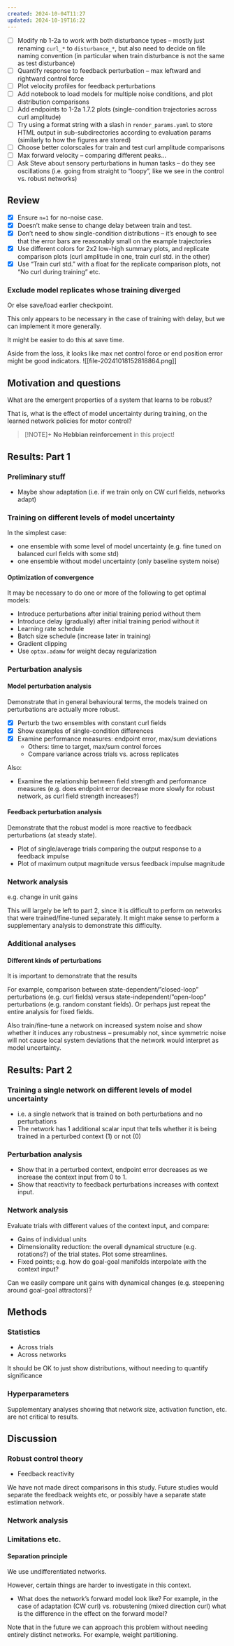 ```yaml
---
created: 2024-10-04T11:27
updated: 2024-10-19T16:22
---
```

- [ ] Modify nb 1-2a to work with both disturbance types – mostly just renaming `curl_*` to `disturbance_*`, but also need to decide on file naming convention (in particular when train disturbance is not the same as test disturbance)
- [ ] Quantify response to feedback perturbation – max leftward and rightward control force 
- [ ] Plot velocity profiles for feedback perturbations
- [ ] Add notebook to load models for multiple noise conditions, and plot distribution comparisons 
- [ ] Add endpoints to 1-2a 1.7.2 plots (single-condition trajectories across curl amplitude)
- [ ] Try using a format string with a slash in `render_params.yaml` to store HTML output in sub-subdirectories according to  evaluation params (similarly to how the figures are stored)
- [ ] Choose better colorscales for train and test curl amplitude comparisons
- [ ] Max forward velocity – comparing different peaks…
- [ ] Ask Steve about sensory perturbations in human tasks – do they see oscillations (i.e. going from straight to “loopy”, like we see in the control vs. robust networks)
## Review

- [x] Ensure `n=1` for no-noise case.
- [x] Doesn’t make sense to change delay between train and test.
- [x] Don’t need to show single-condition distributions – it’s enough to see that the error bars are reasonably small on the example trajectories
- [x] Use different colors for 2x2 low-high summary plots, and replicate comparison plots (curl amplitude in one, train curl std. in the other)
- [x] Use “Train curl std.” with a float for the replicate comparison plots, not “No curl during training” etc.

### Exclude model replicates whose training diverged

Or else save/load earlier checkpoint. 

This only appears to be necessary in the case of training with delay, but we can implement it more generally. 

It might be easier to do this at save time. 

Aside from the loss, it looks like max net control force or end position error might be good indicators. 
![[file-20241018152818864.png]]
## Motivation and questions

What are the emergent properties of a system that learns to be robust? 

That is, what is the effect of model uncertainty during training, on the learned network policies for motor control?

> [!NOTE]+
> **No Hebbian reinforcement** in this project!

## Results: Part 1

### Preliminary stuff

- Maybe show adaptation (i.e. if we train only on CW curl fields, networks adapt)

### Training on different levels of model uncertainty

In the simplest case:

- one ensemble with some level of model uncertainty (e.g. fine tuned on balanced curl fields with some std)
- one ensemble without model uncertainty (only baseline system noise)

#### Optimization of convergence

It may be necessary to do one or more of the following to get optimal models:

- Introduce perturbations after initial training period without them
- Introduce delay (gradually) after initial training period without it
- Learning rate schedule
- Batch size schedule (increase later in training)
- Gradient clipping
- Use `optax.adamw` for weight decay regularization

### Perturbation analysis

#### Model perturbation analysis

Demonstrate that in general behavioural terms, the models trained on perturbations are actually more robust. 

- [x] Perturb the two ensembles with constant curl fields
- [x] Show examples of single-condition differences 
- [x] Examine performance measures: endpoint error, max/sum deviations
	- Others: time to target, max/sum control forces
	- Compare variance across trials vs. across replicates

Also: 

- Examine the relationship between field strength and performance measures (e.g. does endpoint error decrease more slowly for robust network, as curl field strength increases?)

#### Feedback perturbation analysis

Demonstrate that the robust model is more reactive to feedback perturbations (at steady state).

- Plot of single/average trials comparing the output response to a feedback impulse
- Plot of maximum output magnitude versus feedback impulse magnitude

### Network analysis

e.g. change in unit gains

This will largely be left to part 2, since it is difficult to perform on networks that were trained/fine-tuned separately. It might make sense to perform a supplementary analysis to demonstrate this difficulty. 

### Additional analyses

#### Different kinds of perturbations

It is important to demonstrate that the results

For example, comparison between state-dependent/”closed-loop” perturbations (e.g. curl fields) versus state-independent/”open-loop” perturbations (e.g. random constant fields). Or perhaps just repeat the entire analysis for fixed fields. 

Also train/fine-tune a network on increased system noise and show whether it induces any robustness – presumably not, since symmetric noise will not cause local system deviations that the network would interpret as model uncertainty.

## Results: Part 2

### Training a single network on different levels of model uncertainty

- i.e. a single network that is trained on both perturbations and no perturbations
- The network has 1 additional scalar input that tells whether it is being trained in a perturbed context (1) or not (0)

### Perturbation analysis

- Show that in a perturbed context, endpoint error decreases as we increase the context input from 0 to 1. 
- Show that reactivity to feedback perturbations increases with context input. 

### Network analysis

Evaluate trials with different values of the context input, and compare:

- Gains of individual units
- Dimensionality reduction: the overall dynamical structure (e.g. rotations?) of the trial states. Plot some streamlines. 
- Fixed points; e.g. how do goal-goal manifolds interpolate with the context input?

Can we easily compare unit gains with dynamical changes (e.g. steepening around goal-goal attractors)?

## Methods

### Statistics

- Across trials
- Across networks
 
It should be OK to just show distributions, without needing to quantify significance

### Hyperparameters

Supplementary analyses showing that network size, activation function, etc. are not critical to results.

## Discussion 

### Robust control theory

- Feedback reactivity

We have not made direct comparisons in this study. Future studies would separate the feedback weights etc, or possibly have a separate state estimation network. 

### Network analysis

### Limitations etc.
#### Separation principle

We use undifferentiated networks. 

However, certain things are harder to investigate in this context.

- What does the network’s forward model look like? For example, in the case of adaptation (CW curl) vs. robustening (mixed direction curl) what is the difference in the effect on the forward model?

Note that in the future we can approach this problem without needing entirely distinct networks. For example, weight partitioning.



